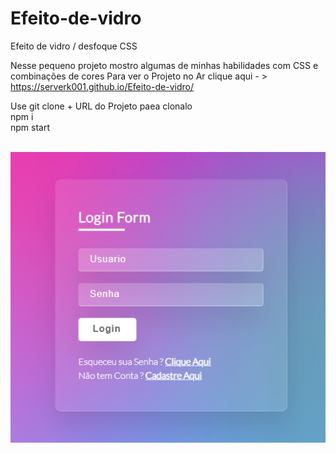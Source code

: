 # Efeito-de-vidro
Efeito de vidro / desfoque CSS 

Nesse pequeno projeto mostro algumas de minhas habilidades com CSS e combinações de cores
Para ver o Projeto no Ar clique aqui - > https://serverk001.github.io/Efeito-de-vidro/

Use git clone +  URL do Projeto paea clonalo
<br />
npm i
<br />
npm start

<br />


<img src="https://github.com/ServerK001/Efeito-de-vidro/blob/main/Capturar.PNG"/>

